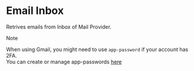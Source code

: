# Email Inbox

Retrives emails from Inbox of Mail Provider.

> [!NOTE]  
> When using Gmail, you might need to use `app-password` if your account has 2FA.  
> You can create or manage app-passwords [here](https://myaccount.google.com/u/1/apppasswords)